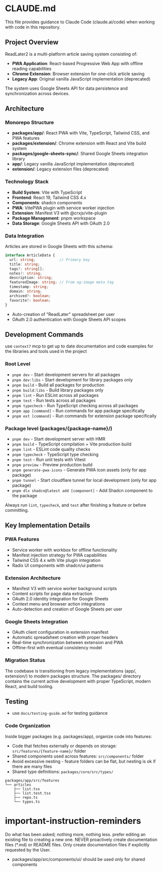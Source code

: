 # CLAUDE.md

This file provides guidance to Claude Code (claude.ai/code) when working with code in this repository.

## Project Overview

ReadLater2 is a multi-platform article saving system consisting of:
- **PWA Application**: React-based Progressive Web App with offline reading capabilities
- **Chrome Extension**: Browser extension for one-click article saving
- **Legacy App**: Original vanilla JavaScript implementation (deprecated)

The system uses Google Sheets API for data persistence and synchronization across devices.

## Architecture

### Monorepo Structure
- **packages/app/**: React PWA with Vite, TypeScript, Tailwind CSS, and PWA features
- **packages/extension/**: Chrome extension with React and Vite build system
- **packages/google-sheets-sync/**: Shared Google Sheets integration library
- **app/**: Legacy vanilla JavaScript implementation (deprecated)
- **extension/**: Legacy extension files (deprecated)

### Technology Stack
- **Build System**: Vite with TypeScript
- **Frontend**: React 19, Tailwind CSS 4.x
- **Components**: shadcn components 
- **PWA**: VitePWA plugin with service worker injection
- **Extension**: Manifest V3 with @crxjs/vite-plugin
- **Package Management**: pnpm workspace
- **Data Storage**: Google Sheets API with OAuth 2.0

### Data Integration
Articles are stored in Google Sheets with this schema:

```typescript
interface ArticleData {
  url: string;           // Primary key
  title: string;
  tags?: string[];
  notes?: string;
  description: string;
  featuredImage: string; // From og:image meta tag
  timestamp: string;
  domain: string;
  archived?: boolean;
  favorite?: boolean;
}
```

- Auto-creation of "ReadLater" spreadsheet per user
- OAuth 2.0 authentication with Google Sheets API scopes

## Development Commands

use `context7` mcp to get up to date documentation and code examples for the libraries and tools used in the project

### Root Level
- `pnpm dev` - Start development servers for all packages
- `pnpm dev:libs` - Start development for library packages only
- `pnpm build` - Build all packages for production
- `pnpm build:libs` - Build library packages only
- `pnpm lint` - Run ESLint across all packages
- `pnpm test` - Run tests across all packages
- `pnpm typecheck` - Run TypeScript checking across all packages
- `pnpm app [command]` - Run commands for app package specifically
- `pnpm ext [command]` - Run commands for extension package specifically

### Package level (packages/{package-name}/)
- `pnpm dev` - Start development server with HMR
- `pnpm build` - TypeScript compilation + Vite production build
- `pnpm lint` - ESLint code quality checks
- `pnpm typecheck` - TypeScript type checking
- `pnpm test` - Run unit tests with Vitest
- `pnpm preview` - Preview production build
- `pnpm generate-pwa-icons` - Generate PWA icon assets (only for app package)
- `pnpm tunnel` - Start cloudflare tunnel for local development (only for app package)
- `pnpm dlx shadcn@latest add [component]` - Add Shadcn component to the package

Always run `lint`, `typecheck`, and `test` after finishing a feature or before committing.

## Key Implementation Details

### PWA Features
- Service worker with workbox for offline functionality
- Manifest injection strategy for PWA capabilities
- Tailwind CSS 4.x with Vite plugin integration
- Radix UI components with shadcn/ui patterns

### Extension Architecture
- Manifest V3 with service worker background scripts
- Content scripts for page data extraction
- OAuth 2.0 identity integration for Google Sheets
- Context menu and browser action integrations
- Auto-detection and creation of Google Sheets per user

### Google Sheets Integration
- OAuth client configuration in extension manifest
- Automatic spreadsheet creation with proper headers
- Real-time synchronization between extension and PWA
- Offline-first with eventual consistency model

### Migration Status
The codebase is transitioning from legacy implementations (app/, extension/) to modern packages structure. The packages/ directory contains the current active development with proper TypeScript, modern React, and build tooling.

## Testing

- use `docs/testing-guide.md` for testing guidance


### Code Organization

Inside bigger packages (e.g. packages/app), organize code into features:
- Code that fetches externally or depends on storage: `src/features/{feature-name}/` folder
- Shared components used across features: `src/components/` folder
- Avoid excessive nesting - feature folders can be flat, but nesting is ok if there are many files
- Shared type definitions: `packages/core/src/types/`

```
packages/app/src/features
└── articles
    ├── list.tsx
    ├── list.test.tsx
    ├── repo.ts
    └── types.ts
```
# important-instruction-reminders
Do what has been asked; nothing more, nothing less.
prefer editing an existing file to creating a new one.
NEVER proactively create documentation files (*.md) or README files. Only create documentation files if explicitly requested by the User.
- packages/app/src/components/ui/ should be used only for shared components